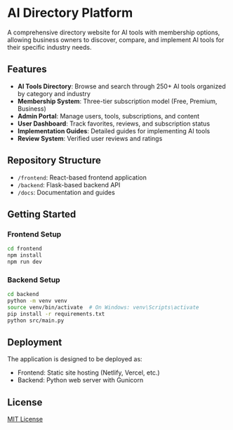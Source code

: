 # AI Directory Platform

A comprehensive directory website for AI tools with membership options, allowing business owners to discover, compare, and implement AI tools for their specific industry needs.

## Features

- **AI Tools Directory**: Browse and search through 250+ AI tools organized by category and industry
- **Membership System**: Three-tier subscription model (Free, Premium, Business)
- **Admin Portal**: Manage users, tools, subscriptions, and content
- **User Dashboard**: Track favorites, reviews, and subscription status
- **Implementation Guides**: Detailed guides for implementing AI tools
- **Review System**: Verified user reviews and ratings

## Repository Structure

- `/frontend`: React-based frontend application
- `/backend`: Flask-based backend API
- `/docs`: Documentation and guides

## Getting Started

### Frontend Setup

```bash
cd frontend
npm install
npm run dev
```

### Backend Setup

```bash
cd backend
python -m venv venv
source venv/bin/activate  # On Windows: venv\Scripts\activate
pip install -r requirements.txt
python src/main.py
```

## Deployment

The application is designed to be deployed as:
- Frontend: Static site hosting (Netlify, Vercel, etc.)
- Backend: Python web server with Gunicorn

## License

[MIT License](LICENSE)

